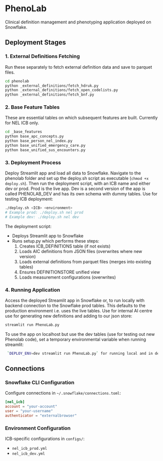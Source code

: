 # PhenoLab

Clinical definition management and phenotyping application deployed on Snowflake.

## Deployment Stages

### 1. External Definitions Fetching
Run these separately to fetch external definition data and save to parquet files.

```bash
cd phenolab
python _external_definitions/fetch_hdruk.py
python _external_definitions/fetch_open_codelists.py
python _external_definitions/fetch_bnf.py
```

### 2. Base Feature Tables
These are essential tables on which subsequent features are built. Currently for NEL ICB only.

```bash
cd _base_features
python base_apc_concepts.py
python base_person_nel_index.py
python base_unified_emergency_care.py
python base_unified_sus_encounters.py
```

### 3. Deployment Process
Deploy Streamlit app and load all data to Snowflake. Navigate to the phenolab folder and set up the deploy.sh script as
executable (`chmod +x deploy.sh`). Then run the deployment script, with an ICB name and either dev or prod. Prod is the
live app. Dev is a second version of the app is called PHENOLAB_DEV and has its own schema with dummy tables. Use for
testing ICB deployment:

```bash
./deploy.sh <ICB> <environment>
# Example prod: ./deploy.sh nel prod
# Example dev: ./deploy.sh nel dev
```

The deployment script:
- Deploys Streamlit app to Snowflake
- Runs setup.py which performs these steps:
  1. Creates ICB_DEFINITIONS table (if not exists)
  2. Loads AIC definitions from JSON files (overwrites where new version)
  3. Loads external definitions from parquet files (merges into existing tables)
  4. Ensures DEFINITIONSTORE unified view
  5. Loads measurement configurations (overwrites)

### 4. Running Application
Access the deployed Streamlit app in Snowflake or, to run locally with backend connection to the Snowflake prod tables.
This defaults to the production environment i.e. uses the live tables. Use for internal AI centre use for generating new
definitions and adding to our json store:

```bash
streamlit run PhenoLab.py
```

To use the app on localhost but use the dev tables (use for testing out new Phenolab code), set a temporary
environmental variable when running streamlit:

```bash 
 `DEPLOY_ENV=dev streamlit run PhenoLab.py` for running local and in dev (uses dev tables on snowflake)
 ```

## Connections

### Snowflake CLI Configuration
Configure connections in `~/.snowflake/connections.toml`:

```toml
[nel_icb]
account = "your-account"
user = "your-username"
authenticator = "externalbrowser"
```

### Environment Configuration
ICB-specific configurations in `configs/`:
- `nel_icb_prod.yml`
- `nel_icb_dev.yml`
